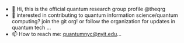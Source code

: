 - 👋 Hi, this is the official quantum research group profile @theqrg
- 👀 interested in contributing to quantum information science/quantum computing? join the git org! or follow the organization for updates in quantum tech ...
- 📫 How to reach me:  quantumnyc@nyit.edu...

<!---
theqrg/theqrg is a ✨ special ✨ repository because its `README.md` (this file) appears on your GitHub profile.
You can click the Preview link to take a look at your changes.
--->
